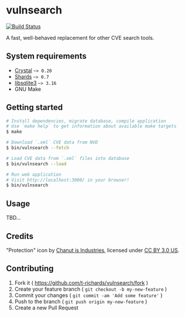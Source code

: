 # vulnsearch

[![Build Status](https://travis-ci.org/t-richards/vulnsearch.svg?branch=master)](https://travis-ci.org/t-richards/vulnsearch)

A fast, well-behaved replacement for other CVE search tools.

## System requirements

 - [Crystal][crystal] `~> 0.20`
 - [Shards][shards] `~> 0.7`
 - [libsqlite3][sqlite] `~> 3.16`
 - GNU Make

## Getting started

```bash
# Install dependencies, migrate database, compile application
# Use `make help` to get information about available make targets
$ make

# Download `.xml` CVE data from NVD
$ bin/vulnsearch --fetch

# Load CVE data from `.xml` files into database
$ bin/vulnsearch --load

# Run web application
# Visit http://localhost:3000/ in your browser!
$ bin/vulnsearch
```

## Usage

TBD...

## Credits

"Protection" icon by [Chanut is Industries][chanut-is-industries], licensed under [CC BY 3.0 US][cc-by-30-us].

## Contributing

1. Fork it ( https://github.com/t-richards/vulnsearch/fork )
2. Create your feature branch ( `git checkout -b my-new-feature` )
3. Commit your changes ( `git commit -am 'Add some feature'` )
4. Push to the branch ( `git push origin my-new-feature` )
5. Create a new Pull Request

[crystal]: https://crystal-lang.org/
[shards]: https://github.com/crystal-lang/shards
[sqlite]: https://www.sqlite.org/
[chanut-is-industries]: https://thenounproject.com/chanut-is/
[cc-by-30-us]: https://creativecommons.org/licenses/by/3.0/us/
